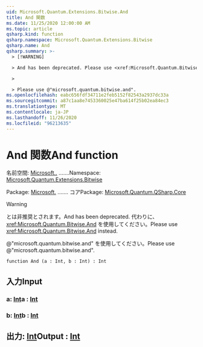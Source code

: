 ```yaml
---
uid: Microsoft.Quantum.Extensions.Bitwise.And
title: And 関数
ms.date: 11/25/2020 12:00:00 AM
ms.topic: article
qsharp.kind: function
qsharp.namespace: Microsoft.Quantum.Extensions.Bitwise
qsharp.name: And
qsharp.summary: >-
  > [!WARNING]

  > And has been deprecated. Please use <xref:Microsoft.Quantum.Bitwise.And> instead.

  >

  > Please use @"microsoft.quantum.bitwise.and".
ms.openlocfilehash: eabc656fdf34711e2feb5152f82543a2937dc33a
ms.sourcegitcommit: a87c1aa8e7453360025e47ba614f25b02ea84ec3
ms.translationtype: MT
ms.contentlocale: ja-JP
ms.lasthandoff: 11/26/2020
ms.locfileid: "96213635"
---
```

# <a name="and-function"></a><span data-ttu-id="68e02-102">And 関数</span><span class="sxs-lookup"><span data-stu-id="68e02-102">And function</span></span>

<span data-ttu-id="68e02-103">名前空間: [Microsoft..](xref:Microsoft.Quantum.Extensions.Bitwise) .......</span><span class="sxs-lookup"><span data-stu-id="68e02-103">Namespace: [Microsoft.Quantum.Extensions.Bitwise](xref:Microsoft.Quantum.Extensions.Bitwise)</span></span>

<span data-ttu-id="68e02-104">Package: [Microsoft.](https://nuget.org/packages/Microsoft.Quantum.QSharp.Core) ....... コア</span><span class="sxs-lookup"><span data-stu-id="68e02-104">Package: [Microsoft.Quantum.QSharp.Core](https://nuget.org/packages/Microsoft.Quantum.QSharp.Core)</span></span>


> [!WARNING]
> <span data-ttu-id="68e02-105">とは非推奨とされます。</span><span class="sxs-lookup"><span data-stu-id="68e02-105">And has been deprecated.</span></span> <span data-ttu-id="68e02-106">代わりに、<xref:Microsoft.Quantum.Bitwise.And> を使用してください。</span><span class="sxs-lookup"><span data-stu-id="68e02-106">Please use <xref:Microsoft.Quantum.Bitwise.And> instead.</span></span>
>
> <span data-ttu-id="68e02-107">@"microsoft.quantum.bitwise.and" を使用してください。</span><span class="sxs-lookup"><span data-stu-id="68e02-107">Please use @"microsoft.quantum.bitwise.and".</span></span>



```qsharp
function And (a : Int, b : Int) : Int
```


## <a name="input"></a><span data-ttu-id="68e02-108">入力</span><span class="sxs-lookup"><span data-stu-id="68e02-108">Input</span></span>

### <a name="a--int"></a><span data-ttu-id="68e02-109">a: [Int](xref:microsoft.quantum.lang-ref.int)</span><span class="sxs-lookup"><span data-stu-id="68e02-109">a : [Int](xref:microsoft.quantum.lang-ref.int)</span></span>




### <a name="b--int"></a><span data-ttu-id="68e02-110">b: [Int](xref:microsoft.quantum.lang-ref.int)</span><span class="sxs-lookup"><span data-stu-id="68e02-110">b : [Int](xref:microsoft.quantum.lang-ref.int)</span></span>





## <a name="output--int"></a><span data-ttu-id="68e02-111">出力: [Int](xref:microsoft.quantum.lang-ref.int)</span><span class="sxs-lookup"><span data-stu-id="68e02-111">Output : [Int](xref:microsoft.quantum.lang-ref.int)</span></span>

